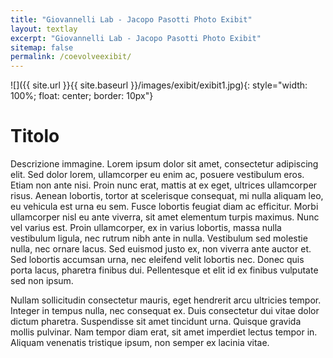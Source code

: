 ```yaml
---
title: "Giovannelli Lab - Jacopo Pasotti Photo Exibit"
layout: textlay
excerpt: "Giovannelli Lab - Jacopo Pasotti Photo Exibit"
sitemap: false
permalink: /coevolveexibit/
---
```


![]({{ site.url }}{{ site.baseurl }}/images/exibit/exibit1.jpg){: style="width: 100%; float: center; border: 10px"}

# Titolo

Descrizione immagine. Lorem ipsum dolor sit amet, consectetur adipiscing elit. Sed dolor lorem, ullamcorper eu enim ac, posuere vestibulum eros. Etiam non ante nisi. Proin nunc erat, mattis at ex eget, ultrices ullamcorper risus. Aenean lobortis, tortor at scelerisque consequat, mi nulla aliquam leo, eu vehicula est urna eu sem. Fusce lobortis feugiat diam ac efficitur. Morbi ullamcorper nisl eu ante viverra, sit amet elementum turpis maximus. Nunc vel varius est. Proin ullamcorper, ex in varius lobortis, massa nulla vestibulum ligula, nec rutrum nibh ante in nulla. Vestibulum sed molestie nulla, nec ornare lacus. Sed euismod justo ex, non viverra ante auctor et. Sed lobortis accumsan urna, nec eleifend velit lobortis nec. Donec quis porta lacus, pharetra finibus dui. Pellentesque et elit id ex finibus vulputate sed non ipsum.

Nullam sollicitudin consectetur mauris, eget hendrerit arcu ultricies tempor. Integer in tempus nulla, nec consequat ex. Duis consectetur dui vitae dolor dictum pharetra. Suspendisse sit amet tincidunt urna. Quisque gravida mollis pulvinar. Nam tempor diam erat, sit amet imperdiet lectus tempor in. Aliquam venenatis tristique ipsum, non semper ex lacinia vitae.
